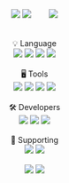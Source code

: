 <div align="center">
  <img src="https://capsule-render.vercel.app/api?type=Waving&color=00BFFF&height=200&section=header&text=👋&nbsp;Hi!&nbsp;Welcome&nbsp;to&nbsp;my&nbsp;Git&nbsp;👋&fontSize=40"/>
  <img src="http://mazassumnida.wtf/api/v2/generate_badge?boj=zxcrtf245">  
  <img src="http://mazandi.herokuapp.com/api?handle=zxcrtf245&theme=dark"/></br></br>
</div>

<div align="center">
  </br>💡 Language</br>
  <img src="https://img.shields.io/badge/Python-3776AB?style=flat-square&logo=Python&logoColor=FFFFFF"/>
  <img src="https://img.shields.io/badge/HTML5-E34F26?style=flat-square&logo=HTML5&logoColor=FFFFFF"/>
  <img src="https://img.shields.io/badge/CSS3-1572B6?style=flat-square&logo=CSS3&logoColor=FFFFFF"/>
  <img src="https://img.shields.io/badge/JS-F7DF1E?style=flat-square&logo=JavaScript&logoColor=white"></br>
  </br>🖥️ Tools</br>
  <img src="https://img.shields.io/badge/Photoshop-31A8FF?style=flat-square&logo=Adobe Photoshop&logoColor=FFFFFF"/>
  <img src="https://img.shields.io/badge/Xd-FF61F6?style=flat-square&logo=Adobe Xd&logoColor=FFFFFF"/>
  <img src="https://img.shields.io/badge/Premiere Pro-9999FF?style=flat-square&logo=Adobe Premiere Pro&logoColor=FFFFFF"/>
  <img src="https://img.shields.io/badge/Figma-F24E1E?style=flat-square&logo=Figma&logoColor=FFFFFF"/></br>
  </br>🛠️ Developers</br>
  <img src="https://img.shields.io/badge/Intellij IDEA-000000?style=flat-square&logo=Intellij IDEA&logoColor=FFFFFF"/>
  <img src="https://img.shields.io/badge/Visual Studio Code-007ACC?style=flat-square&logo=Visual Studio Code&logoColor=FFFFFF"/>
  <img src="https://img.shields.io/badge/PyCharm-000000?style=flat-square&logo=PyCharm&logoColor=FFFFFF"/></br>
  </br>👊 Supporting</br>
  <img src="https://img.shields.io/badge/Scuderia Ferrari-D40000?style=flat-square&logo=Ferrari&logoColor=FFFFFF"/>
  <img src="https://img.shields.io/badge/Nike-111111?style=flat-square&logo=Nike&logoColor=FFFFFF"/></br></br>
  
  <img src="https://github-readme-activity-graph.vercel.app/graph?username=Zunhokim&theme=react-dark&radius=16"/>
  <img src="https://capsule-render.vercel.app/api?type=waving&color=00BFFF&height=100&section=footer"/>
</div>
